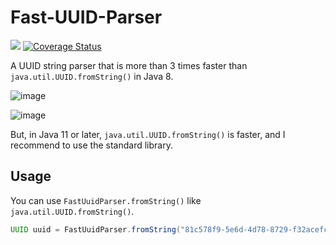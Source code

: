 # Fast-UUID-Parser
[<img src="https://travis-ci.org/komamitsu/fast-uuid-parser.svg?branch=master"/>](https://travis-ci.org/komamitsu/fast-uuid-parser) [![Coverage Status](https://coveralls.io/repos/komamitsu/fast-uuid-parser/badge.svg?branch=master&service=github)](https://coveralls.io/github/komamitsu/fast-uuid-parser?branch=master)

A UUID string parser that is more than 3 times faster than `java.util.UUID.fromString()` in Java 8.

![image](https://github.com/komamitsu/fast-uuid-parser/assets/59043/14ac393f-7534-4677-9ccf-1e2e31c502c0)

![image](https://github.com/komamitsu/fast-uuid-parser/assets/59043/951a6f61-0c5f-4b23-b89a-5c7076f76c4c)

But, in Java 11 or later, `java.util.UUID.fromString()` is faster, and I recommend to use the standard library.

## Usage

You can use `FastUuidParser.fromString()` like `java.util.UUID.fromString()`.

```java
UUID uuid = FastUuidParser.fromString("81c578f9-5e6d-4d78-8729-f32acefc144b");
```

